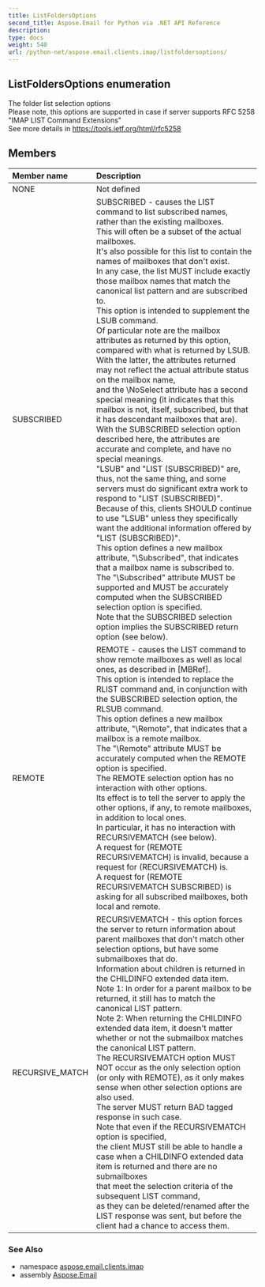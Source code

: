 ```yaml
---
title: ListFoldersOptions
second_title: Aspose.Email for Python via .NET API Reference
description: 
type: docs
weight: 540
url: /python-net/aspose.email.clients.imap/listfoldersoptions/
---
```


## ListFoldersOptions enumeration

The folder list selection options <br/>            Please note, this options are supported in case if server supports RFC 5258 "IMAP LIST Command Extensions"<br/>            See more details in https://tools.ietf.org/html/rfc5258

## Members
| Member name | Description |
| :- | :- |
|NONE|Not defined|
|SUBSCRIBED|SUBSCRIBED -  causes the LIST command to list subscribed names, <br/>            rather than the existing mailboxes.  <br/>            This will often be a subset of the actual mailboxes.  <br/>            It's also possible for this list to contain the names of mailboxes that don't exist.  <br/>            In any case, the list MUST include exactly those mailbox names that match the canonical list pattern and are subscribed to.  <br/>            This option is intended to supplement the LSUB command.  <br/>            Of particular note are the mailbox attributes as returned by this option, compared with what is returned by LSUB.  <br/>            With the latter, the attributes returned may not reflect the actual attribute status on the mailbox name, <br/>            and the \NoSelect attribute has a second special meaning (it indicates that this mailbox is not, itself, subscribed, but that it has descendant mailboxes that are).  <br/>            With the SUBSCRIBED selection option described here, the attributes are accurate and complete, and have no special meanings.  <br/>            "LSUB" and "LIST (SUBSCRIBED)" are, thus, not the same thing, and some servers must do significant extra work to respond to "LIST (SUBSCRIBED)".  <br/>            Because of this, clients SHOULD continue to use "LSUB" unless they specifically want the additional information offered by "LIST (SUBSCRIBED)".<br/>            This option defines a new mailbox attribute, "\Subscribed", that indicates that a mailbox name is subscribed to.<br/>            The "\Subscribed" attribute MUST be supported and MUST be accurately computed when the SUBSCRIBED selection option is specified.<br/>            Note that the SUBSCRIBED selection option implies the SUBSCRIBED return option (see below).|
|REMOTE|REMOTE -  causes the LIST command to show remote mailboxes as well as local ones, as described in [MBRef].  <br/>            This option is intended to replace the RLIST command and, in conjunction with the SUBSCRIBED selection option, the RLSUB command.<br/>            This option defines a new mailbox attribute, "\Remote", that indicates that a mailbox is a remote mailbox.<br/>            The "\Remote" attribute MUST be accurately computed when the REMOTE option is specified.<br/>            The REMOTE selection option has no interaction with other options.<br/>            Its effect is to tell the server to apply the other options, if any, to remote mailboxes, in addition to local ones.  <br/>            In particular, it has no interaction with RECURSIVEMATCH (see below). <br/>            A request for (REMOTE RECURSIVEMATCH) is invalid, because a request for (RECURSIVEMATCH) is.  <br/>            A request for (REMOTE RECURSIVEMATCH SUBSCRIBED) is asking for all subscribed mailboxes, both local and remote.|
|RECURSIVE_MATCH|RECURSIVEMATCH -  this option forces the server to return information about parent mailboxes that don't match other selection options, but have some submailboxes that do.  <br/>            Information about children is returned in the CHILDINFO extended data item.  <br/>            Note 1: In order for a parent mailbox to be returned, it still has to match the canonical LIST pattern.<br/>            Note 2: When returning the CHILDINFO extended data item, it doesn't matter whether or not the submailbox matches the canonical LIST pattern.  <br/>            The RECURSIVEMATCH option MUST NOT occur as the only selection option (or only with REMOTE), as it only makes sense when other selection options are also used.  <br/>            The server MUST return BAD tagged response in such case. <br/>            Note that even if the RECURSIVEMATCH option is specified, <br/>            the client MUST still be able to handle a case when a CHILDINFO extended data item is returned and there are no submailboxes <br/>            that meet the selection criteria of the subsequent LIST command, <br/>            as they can be deleted/renamed after the LIST response was sent, but before the client had a chance to access them.|

### See Also

* namespace [aspose.email.clients.imap](/email/python-net/aspose.email.clients.imap/)
* assembly [Aspose.Email](/email/python-net/)

